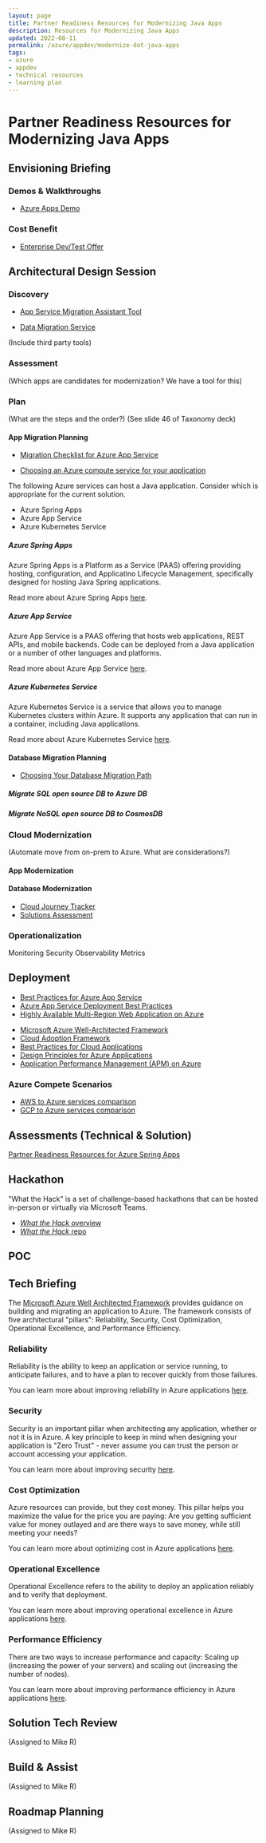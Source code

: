 ```yaml
---
layout: page
title: Partner Readiness Resources for Modernizing Java Apps
description: Resources for Modernizing Java Apps
updated: 2022-08-11
permalink: /azure/appdev/modernize-dot-java-apps
tags:
- azure
- appdev
- technical resources 
- learning plan
---
```


# Partner Readiness Resources for Modernizing Java Apps

## Envisioning Briefing

### Demos & Walkthroughs

<!-- * [Web App Modernization Demo - Video](https://microsoft.sharepoint.com/:p:/t/AppSpecialist/EciMr9FUoWZMuWuPVwm18XkBNSPMMBGuq9XdXP1o-Dpysg?e=jJh1nX)
* [Web App Modernization Demo – Click Through](https://microsoft.sharepoint.com/:p:/t/AppSpecialist/EciMr9FUoWZMuWuPVwm18XkBNSPMMBGuq9XdXP1o-Dpysg?e=jJh1nX) -->
* [Azure Apps Demo](https://azureappsdemomap.com/map)

### Cost Benefit

<!-- * [Apply Azure Hybrid Benefit (AHUB) to Azure SQL Database PaaS services](https://azure.microsoft.com/en-us/services/sql-database/) -->
* [Enterprise Dev/Test Offer](https://azure.microsoft.com/en-us/offers/ms-azr-0148p/#:~:text=The%20Enterprise%20Dev/Test%20offer%20is,be%20accessed%20by%20any%20users.)

## Architectural Design Session

### Discovery

* [App Service Migration Assistant Tool](https://appmigration.microsoft.com/)
<!-- * [App Service Migration Assistant Documentation](https://github.com/Azure/App-Service-Migration-Assistant/tree/master/MigrationDocs) -->
<!-- * [Azure Database Migration Guide](https://datamigration.microsoft.com/) -->
* [Data Migration Service](https://docs.microsoft.com/en-us/azure/dms/)
<!-- * [Data Migration Assistant](https://docs.microsoft.com/en-us/sql/dma/dma-overview?view=sql-server-2017) -->
<!-- * [SQL Server Migration Assistant](https://docs.microsoft.com/en-us/sql/ssma/sql-server-migration-assistant?view=sql-server-2017) -->

(Include third party tools)

### Assessment

(Which apps are candidates for modernization? We have a tool for this)

### Plan

(What are the steps and the order?)
(See slide 46 of Taxonomy deck)

#### App Migration Planning

<!-- * [Architecture, Migration Process, Components](https://docs.microsoft.com/en-us/azure/architecture/solution-ideas/articles/net-app-modernization) -->
<!-- * [Migrate, modernize .NET applications with Azure](https://techcommunity.microsoft.com/t5/apps-on-azure/migrate-modernize-net-applications-with-azure/ba-p/1696499) -->
* [Migration Checklist for Azure App Service](https://azure.microsoft.com/en-us/blog/migration-checklist-when-moving-to-azure-app-service/)
<!-- * [Apps Migration Considerations](https://docs.microsoft.com/en-us/dotnet/azure/migration/app-service) -->
* [Choosing an Azure compute service for your application](https://docs.microsoft.com/en-us/azure/architecture/guide/technology-choices/compute-decision-tree?_lrsc=e623b82d-6c35-449e-9ff0-8cc81a0819e3)

The following Azure services can host a Java application. Consider which is appropriate for the current solution.

* Azure Spring Apps
* Azure App Service
* Azure Kubernetes Service

##### Azure Spring Apps

Azure Spring Apps is a Platform as a Service (PAAS) offering providing hosting, configuration, and Applicatino Lifecycle Management, specifically designed for hosting Java Spring applications.

Read more about Azure Spring Apps [here](https://azure.microsoft.com/en-us/services/spring-apps/).

##### Azure App Service

Azure App Service is a PAAS offering that hosts web applications, REST APIs, and mobile backends. Code can be deployed from a Java application or a number of other languages and platforms.

Read more about Azure App Service [here](https://docs.microsoft.com/en-us/azure/app-service/).

##### Azure Kubernetes Service

Azure Kubernetes Service is a service that allows you to manage Kubernetes clusters within Azure. It supports any application that can run in a container, including Java applications.

Read more about Azure Kubernetes Service [here](https://docs.microsoft.com/en-us/azure/aks/).

#### Database Migration Planning

<!-- * [SQL Migration](https://docs.microsoft.com/en-us/sql/sql-server/migrate/?view=sql-server-2017) -->
* [Choosing Your Database Migration Path](https://azure.microsoft.com/en-us/resources/choosing-your-database-migration-path-to-azure/)

##### Migrate SQL open source DB to Azure DB

##### Migrate NoSQL open source DB to CosmosDB

### Cloud Modernization

(Automate move from on-prem to Azure. What are considerations?)

#### App Modernization

#### Database Modernization

* [Cloud Journey Tracker](https://docs.microsoft.com/en-us/assessments/?mode=pre-assessment&amp;session=f13774ce-3324-46c7-9803-3b0298c49aed)
* [Solutions Assessment](https://www.microsoft.com/en-us/solutionassessments/solutionassessments.aspx?SilentAuth=1)
<!-- * [Migration Plan](https://docs.microsoft.com/en-us/azure/cloud-adoption-framework/migrate/azure-best-practices/contoso-migration-refactor-web-app-sql) -->

### Operationalization

Monitoring
Security
Observability
Metrics

## Deployment

* [Best Practices for Azure App Service](https://docs.microsoft.com/en-us/azure/app-service/app-service-best-practices)
* [Azure App Service Deployment Best Practices](https://docs.microsoft.com/en-us/azure/app-service/deploy-best-practices)
* [Highly Available Multi-Region Web Application on Azure](https://docs.microsoft.com/en-us/azure/architecture/reference-architectures/app-service-web-app/multi-region)
<!-- * [Highly Available SQL Database on Azure](https://docs.microsoft.com/en-us/azure/azure-sql/database/high-availability-sla) -->
* [Microsoft Azure Well-Architected Framework](https://docs.microsoft.com/en-us/azure/architecture/framework/)
* [Cloud Adoption Framework](https://docs.microsoft.com/en-us/azure/cloud-adoption-framework/)
* [Best Practices for Cloud Applications](https://docs.microsoft.com/en-us/azure/architecture/best-practices/api-design)
* [Design Principles for Azure Applications](https://docs.microsoft.com/en-us/azure/architecture/guide/design-principles/)
* [Application Performance Management (APM) on Azure](https://docs.microsoft.com/en-us/azure/azure-monitor/app/app-insights-overview)

### Azure Compete Scenarios

* [AWS to Azure services comparison](https://docs.microsoft.com/en-us/azure/architecture/aws-professional/services)
* [GCP to Azure services comparison](https://docs.microsoft.com/en-us/azure/architecture/gcp-professional/services)

## Assessments (Technical & Solution)

[Partner Readiness Resources for Azure Spring Apps](./Partner%20Readiness%20Resources%20for%20Spring%20Apps.md)

## Hackathon

"What the Hack" is a set of challenge-based hackathons that can be hosted in-person or virtually via Microsoft Teams.

* [_What the Hack_ overview](https://microsoft.github.io/WhatTheHack/)
* [_What the Hack_ repo](https://github.com/Microsoft/WhatTheHack)

## POC

## Tech Briefing

The [Microsoft Azure Well Architected Framework](https://docs.microsoft.com/en-us/azure/architecture/framework/) provides guidance on building and migrating an application to Azure. The framework consists of five architectural "pillars": Reliability, Security, Cost Optimization, Operational Excellence, and Performance Efficiency.

### Reliability

Reliability is the ability to keep an application or service running, to anticipate failures, and to have a plan to recover quickly from those failures.

You can learn more about improving reliability in Azure applications [here](https://docs.microsoft.com/en-us/azure/architecture/framework/#reliability).

### Security

Security is an important pillar when architecting any application, whether or not it is in Azure. A key principle to keep in mind when designing your application is "Zero Trust" - never assume you can trust the person or account accessing your application.

You can learn more about improving security [here](https://docs.microsoft.com/en-us/azure/architecture/framework/#security).

### Cost Optimization

Azure resources can provide, but they cost money. This pillar helps you maximize the value for the price you are paying: Are you getting sufficient value for money outlayed and are there ways to save money, while still meeting your needs?

You can learn more about optimizing cost in Azure applications [here](https://docs.microsoft.com/en-us/azure/architecture/framework/#cost-optimization).

### Operational Excellence

Operational Excellence refers to the ability to deploy an application reliably and to verify that deployment.

You can learn more about improving operational excellence in Azure applications [here](https://docs.microsoft.com/en-us/azure/architecture/framework/#operational-excellence).

### Performance Efficiency

There are two ways to increase performance and capacity: Scaling up (increasing the power of your servers) and scaling out (increasing the number of nodes).

You can learn more about improving performance efficiency in Azure applications [here](https://docs.microsoft.com/en-us/azure/architecture/framework/#performance-efficiency).

## Solution Tech Review

(Assigned to Mike R)

## Build & Assist

(Assigned to Mike R)

## Roadmap Planning

(Assigned to Mike R)
